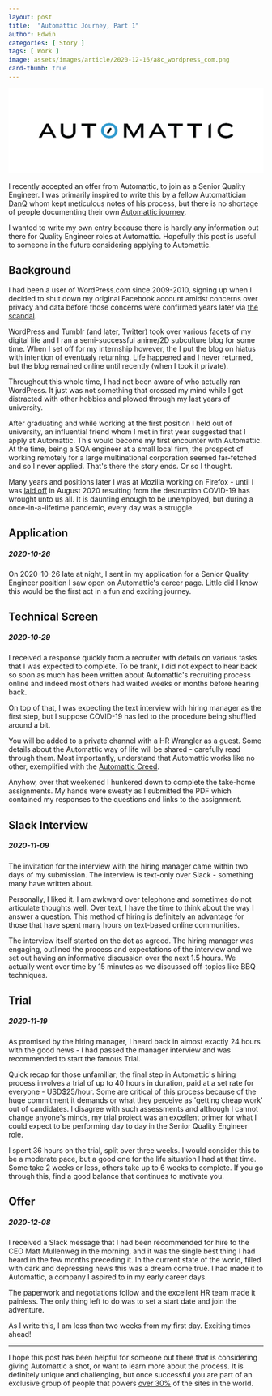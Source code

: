 ```yaml
---
layout: post
title:  "Automattic Journey, Part 1"
author: Edwin
categories: [ Story ]
tags: [ Work ]
image: assets/images/article/2020-12-16/a8c_wordpress_com.png
card-thumb: true
---
```


![image](/assets/images/article/2020-12-16/a8c_logo_color_cmyk.png)

I recently accepted an offer from Automattic, to join as a Senior Quality Engineer. I was primarily inspired to write this by a fellow Automattician [DanQ](https://danq.me/2019/08/30/automattic-00/) whom kept meticulous notes of his process, but there is no shortage of people documenting their own [Automattic journey](https://duckduckgo.com/?q=automattic+hiring++process&t=ffab&ia=web). 

I wanted to write my own entry because there is hardly any information out there for Quality Engineer roles at Automattic. Hopefully this post is useful to someone in the future considering applying to Automattic.

## Background

I had been a user of WordPress.com since 2009-2010, signing up when I decided to shut down my original Facebook account amidst concerns over privacy and data before those concerns were confirmed years later via [the scandal](https://en.wikipedia.org/wiki/Facebook%E2%80%93Cambridge_Analytica_data_scandal).

WordPress and Tumblr (and later, Twitter) took over various facets of my digital life and I ran a semi-successful anime/2D subculture blog for some time. When I set off for my internship however, the I put the blog on hiatus with intention of eventualy returning. Life happened and I never returned, but the blog remained online until recently (when I took it private).

Throughout this whole time, I had not been aware of who actually ran WordPress. It just was not something that crossed my mind while I got distracted with other hobbies and plowed through my last years of university.

After graduating and while working at the first position I held out of university, an influential friend whom I met in first year suggested that I apply at Automattic. This would become my first encounter with Automattic. At the time, being a SQA engineer at a small local firm, the prospect of working remotely for a large multinational corporation seemed far-fetched and so I never applied. That's there the story ends. Or so I thought.

Many years and positions later I was at Mozilla working on Firefox - until I was [laid off](https://blog.mozilla.org/blog/2020/08/11/changing-world-changing-mozilla/) in August 2020 resulting from the destruction COVID-19 has wrought unto us all. It is daunting enough to be unemployed, but during a once-in-a-lifetime pandemic, every day was a struggle.

## Application
##### _2020-10-26_

On 2020-10-26 late at night, I sent in my application for a Senior Quality Engineer position I saw open on Automattic's career page. Little did I know this would be the first act in a fun and exciting journey.

## Technical Screen
##### _2020-10-29_

I received a response quickly from a recruiter with details on various tasks that I was expected to complete. To be frank, I did not expect to hear back so soon as much has been written about Automattic's recruiting process online and indeed most others had waited weeks or months before hearing back. 

On top of that, I was expecting the text interview with hiring manager as the first step, but I suppose COVID-19 has led to the procedure being shuffled around a bit. 

You will be added to a private channel with a HR Wrangler as a guest. Some details about the Automattic way of life will be shared - carefully read through them. Most importantly, understand that Automattic works like no other, exemplified with the [Automattic Creed](https://automattic.com/creed/).

Anyhow, over that weekened I hunkered down to complete the take-home assignments. My hands were sweaty as I submitted the PDF which contained my responses to the questions and links to the assignment.

## Slack Interview
##### _2020-11-09_

The invitation for the interview with the hiring manager came within two days of my submission. The interview is text-only over Slack - something many have written about.

Personally, I liked it. I am awkward over telephone and sometimes do not articulate thoughts well. Over text, I have the time to think about the way I answer a question. This method of hiring is definitely an advantage for those that have spent many hours on text-based online communities. 

The interview itself started on the dot as agreed. The hiring manager was engaging, outlined the process and expectations of the interview and we set out having an informative discussion over the next 1.5 hours. We actually went over time by 15 minutes as we discussed off-topics like BBQ techniques.

## Trial
##### _2020-11-19_

As promised by the hiring manager, I heard back in almost exactly 24 hours with the good news - I had passed the manager interview and was recommended to start the famous Trial.

Quick recap for those unfamiliar; the final step in Automattic's hiring process involves a trial of up to 40 hours in duration, paid at a set rate for everyone - USD$25/hour. Some are critical of this process because of the huge commitment it demands or what they perceive as 'getting cheap work' out of candidates. I disagree with such assessments and although I cannot change anyone's minds, my trial project was an excellent primer for what I could expect to be performing day to day in the Senior Quality Engineer role. 

I spent 36 hours on the trial, split over three weeks. I would consider this to be a moderate pace, but a good one for the life situation I had at that time. Some take 2 weeks or less, others take up to 6 weeks to complete. If you go through this, find a good balance that continues to motivate you.

## Offer
##### _2020-12-08_

I received a Slack message that I had been recommended for hire to the CEO Matt Mullenweg in the morning, and it was the single best thing I had heard in the few months preceding it. In the current state of the world, filled with dark and depressing news this was a dream come true. I had made it to Automattic, a company I aspired to in my early career days.

The paperwork and negotiations follow and the excellent HR team made it painless. The only thing left to do was to set a start date and join the adventure.

As I write this, I am less than two weeks from my first day. Exciting times ahead!

----

I hope this post has been helpful for someone out there that is considering giving Automattic a shot, or want to learn more about the process. It is definitely unique and challenging, but once successful you are part of an exclusive group of people that powers [over 30%](https://torquemag.io/2018/03/wordpress-powers-30-percent-internet/) of the sites in the world.